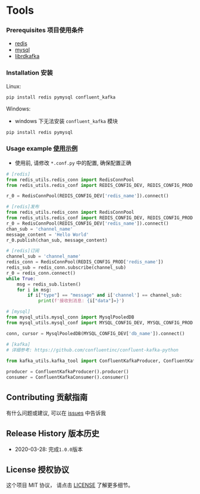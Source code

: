 # Tools

### Prerequisites 项目使用条件
* [redis](https://redis.io/)
* [mysql](https://www.mysql.com/)
* [librdkafka](https://github.com/edenhill/librdkafka)

### Installation 安装

Linux:

```sh
pip install redis pymysql confluent_kafka
```

Windows:

* windows 下无法安装 ```confluent_kafka``` 模块

```sh
pip install redis pymysql
```

### Usage example [使用示例](example.py)
* 使用前, 请修改 ```*.conf.py``` 中的配置, 确保配置正确
```python
# [redis]
from redis_utils.redis_conn import RedisConnPool
from redis_utils.redis_conf import REDIS_CONFIG_DEV, REDIS_CONFIG_PROD

r_0 = RedisConnPool(REDIS_CONFIG_DEV['redis_name']).connect()
```

```python
# [redis]发布
from redis_utils.redis_conn import RedisConnPool
from redis_utils.redis_conf import REDIS_CONFIG_DEV, REDIS_CONFIG_PROD
r_0 = RedisConnPool(REDIS_CONFIG_DEV['redis_name']).connect()
chan_sub = 'channel_name'
message_content = 'Hello World'
r_0.publish(chan_sub, message_content)

# [redis]订阅
channel_sub = 'channel_name'
redis_conn = RedisConnPool(REDIS_CONFIG_PROD['redis_name'])
redis_sub = redis_conn.subscribe(channel_sub)
r_0 = redis_conn.connect()
while True:
    msg = redis_sub.listen()
    for i in msg:
        if i["type"] == "message" and i['channel'] == channel_sub:
            print(f'接收到消息: {i["data"]=}')
```

```python
# [mysql]
from mysql_utils.mysql_conn import MysqlPooledDB
from mysql_utils.mysql_conf import MYSQL_CONFIG_DEV, MYSQL_CONFIG_PROD

conn, cursor = MysqlPooledDB(MYSQL_CONFIG_DEV['db_name']).connect()
```

```python
# [kafka]
# 详细参考: https://github.com/confluentinc/confluent-kafka-python
 
from kafka_utils.kafka_tool import ConfluentKafkaProducer, ConfluentKafkaConsumer

producer = ConfluentKafkaProducer().producer()
consumer = ConfluentKafkaConsumer().consumer()
```


## Contributing 贡献指南

有什么问题或建议, 可以在 [issues](https://github.com/CLannadZSY/Tools/issues) 中告诉我

## Release History 版本历史

* 2020-03-28: 完成```1.0.0```版本 

## License 授权协议

这个项目 MIT 协议， 请点击 [LICENSE](LICENSE) 了解更多细节。
